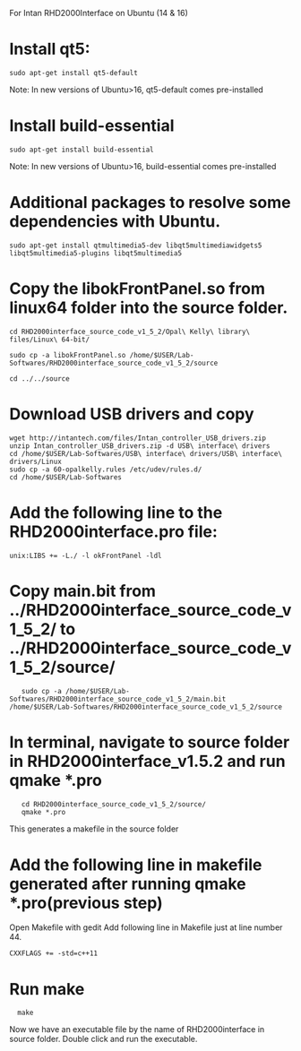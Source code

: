 For Intan RHD2000Interface on Ubuntu (14 & 16)

# Install  qt5:
    sudo apt-get install qt5-default
Note: In new versions of Ubuntu>16, qt5-default comes pre-installed

# Install build-essential
    sudo apt-get install build-essential

Note: In new versions of Ubuntu>16, build-essential comes pre-installed


# Additional packages to resolve some dependencies with Ubuntu.

    sudo apt-get install qtmultimedia5-dev libqt5multimediawidgets5 libqt5multimedia5-plugins libqt5multimedia5 


# Copy the libokFrontPanel.so from linux64 folder into the source folder.

    cd RHD2000interface_source_code_v1_5_2/Opal\ Kelly\ library\ files/Linux\ 64-bit/

    sudo cp -a libokFrontPanel.so /home/$USER/Lab-Softwares/RHD2000interface_source_code_v1_5_2/source
  
    cd ../../source

# Download USB drivers and copy

	wget http://intantech.com/files/Intan_controller_USB_drivers.zip
	unzip Intan_controller_USB_drivers.zip -d USB\ interface\ drivers
	cd /home/$USER/Lab-Softwares/USB\ interface\ drivers/USB\ interface\ drivers/Linux
	sudo cp -a 60-opalkelly.rules /etc/udev/rules.d/
	cd /home/$USER/Lab-Softwares

# Add the following line to the RHD2000interface.pro file: 
	unix:LIBS += -L./ -l okFrontPanel -ldl 

# Copy main.bit from ../RHD2000interface_source_code_v1_5_2/  to ../RHD2000interface_source_code_v1_5_2/source/
       sudo cp -a /home/$USER/Lab-Softwares/RHD2000interface_source_code_v1_5_2/main.bit /home/$USER/Lab-Softwares/RHD2000interface_source_code_v1_5_2/source

# In terminal, navigate to source folder in RHD2000interface_v1.5.2 and run qmake *.pro

       cd RHD2000interface_source_code_v1_5_2/source/
       qmake *.pro 
This generates a makefile in the source folder

# Add the following line in makefile generated after running qmake *.pro(previous step)
	
Open Makefile with gedit 
Add following line in Makefile just at line number 44.
	
	CXXFLAGS += -std=c++11  
# Run make
      make
Now we have an executable file by the name of RHD2000interface in source folder. Double click and run the executable.

